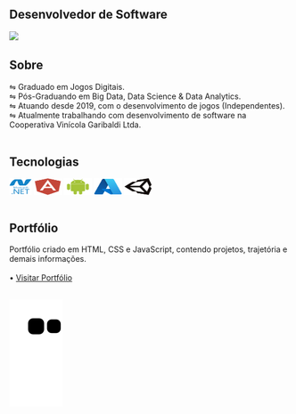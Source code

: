 ## Desenvolvedor de Software
<div>
  <a href="https://github.com/gilmarferrari">
    <img height="200em" src="https://github-readme-stats.vercel.app/api?username=gilmarferrari&show_icons=true&amp;theme=vision-friendly-dark&amp;include_all_commits=true&amp;count_private=false" style="max-width:100%;">
  </a>
</div>

## Sobre

<div>
  ⇋ Graduado em Jogos Digitais.
  <br>
  ⇋ Pós-Graduando em Big Data, Data Science & Data Analytics.
  <br>
  ⇋ Atuando desde 2019, com o desenvolvimento de jogos (Independentes).
  <br>
  ⇋ Atualmente trabalhando com desenvolvimento de software na Cooperativa Vinícola Garibaldi Ltda.
</div> <br>

## Tecnologias

<div>  
  <img align="center" alt="Gilmar-CSharp" height="30" width="40" src="https://github.com/devicons/devicon/blob/master/icons/dot-net/dot-net-plain-wordmark.svg">
    <img align="center" alt="Gilmar-Unity" height="30" width="50" src="https://github.com/devicons/devicon/blob/master/icons/angularjs/angularjs-plain.svg">  
    <img align="center" alt="Gilmar-Android" height="30" width="50" src="https://github.com/devicons/devicon/blob/master/icons/android/android-plain.svg">
    <img align="center" alt="Gilmar-Azure" height="30" width="50" src="https://github.com/devicons/devicon/blob/master/icons/azure/azure-original.svg">
    <img align="center" alt="Gilmar-Java" height="30" width="50" src="https://github.com/devicons/devicon/blob/master/icons/unity/unity-original.svg">
</div> <br>

## Portfólio

<div>
  <label>Portfólio criado em HTML, CSS e JavaScript, contendo projetos, trajetória e demais informações.</label><br><br>
  • <a href="https://gilmarferrari.github.io/Portfolio/">Visitar Portfólio</a>
  <br><br>
</div>
 
<div>
 
  ![Snake animation](https://github.com/gilmarferrari/gilmarferrari/blob/output/github-contribution-grid-snake.svg)
 
</div>

